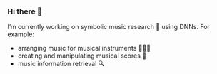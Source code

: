 ### Hi there 👋
I’m currently working on symbolic music research 🎵 using DNNs.
For example:
- arranging music for musical instruments 🎹🎸🎺
- creating and manipulating musical scores 🎼
- music information retrieval 🔍

<!--
**suzuqn/suzuqn** is a ✨ _special_ ✨ repository because its `README.md` (this file) appears on your GitHub profile.

Here are some ideas to get you started:

- 🔭 I’m currently working on ...
- 🌱 I’m currently learning ...
- 👯 I’m looking to collaborate on ...
- 🤔 I’m looking for help with ...
- 💬 Ask me about ...
- 📫 How to reach me: ...
- 😄 Pronouns: ...
- ⚡ Fun fact: ...
-->
